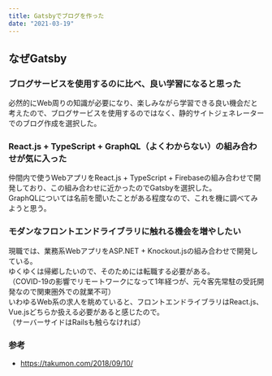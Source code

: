 ```yaml
---
title: Gatsbyでブログを作った
date: "2021-03-19"
---
```

## なぜGatsby
### ブログサービスを使用するのに比べ、良い学習になると思った
必然的にWeb周りの知識が必要になり、楽しみながら学習できる良い機会だと考えたので、ブログサービスを使用するのではなく、静的サイトジェネレーターでのブログ作成を選択した。  

### React.js + TypeScript + GraphQL（よくわからない）の組み合わせが気に入った
仲間内で使うWebアプリをReact.js + TypeScript + Firebaseの組み合わせで開発しており、この組み合わせに近かったのでGatsbyを選択した。  
GraphQLについては名前を聞いたことがある程度なので、これを機に調べてみようと思う。  

### モダンなフロントエンドライブラリに触れる機会を増やしたい
現職では、業務系WebアプリをASP.NET + Knockout.jsの組み合わせで開発している。  
ゆくゆくは帰郷したいので、そのためには転職する必要がある。  
（COVID-19の影響でリモートワークになって1年経つが、元々客先常駐の受託開発なので関東圏外での就業不可）  
いわゆるWeb系の求人を眺めていると、フロントエンドライブラリはReact.js、Vue.jsどちらか扱える必要があると感じたので。  
（サーバーサイドはRailsも触らなければ）

### 参考
- https://takumon.com/2018/09/10/